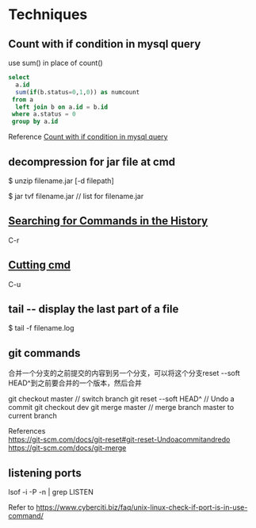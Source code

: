 # Techniques

## Count with if condition in mysql query

use sum() in place of count()

```SQL
select
  a.id
  sum(if(b.status=0,1,0)) as numcount
 from a
  left join b on a.id = b.id
 where a.status = 0
 group by a.id
```

Reference
[Count with if condition in mysql query](https://stackoverflow.com/questions/9798937/count-with-if-condition-in-mysql-query)

## decompression for jar file at cmd
 
$ unzip filename.jar [-d filepath]

$ jar tvf filename.jar // list for filename.jar

## [Searching for Commands in the History](http://www.gnu.org/software/bash/manual/html_node/Searching.html)

C-r

## [Cutting cmd](https://www.howtogeek.com/howto/ubuntu/keyboard-shortcuts-for-bash-command-shell-for-ubuntu-debian-suse-redhat-linux-etc/)

C-u

## tail -- display the last part of a file

$ tail -f filename.log

## git commands

合并一个分支的之前提交的内容到另一个分支，可以将这个分支reset --soft HEAD^到之前要合并的一个版本，然后合并

git checkout master // switch branch
git reset --soft HEAD^ // Undo a commit 
git checkout dev
git merge master // merge branch master to current branch

References  
https://git-scm.com/docs/git-reset#git-reset-Undoacommitandredo  
https://git-scm.com/docs/git-merge

## listening ports

lsof -i -P -n | grep LISTEN  

Refer to https://www.cyberciti.biz/faq/unix-linux-check-if-port-is-in-use-command/
